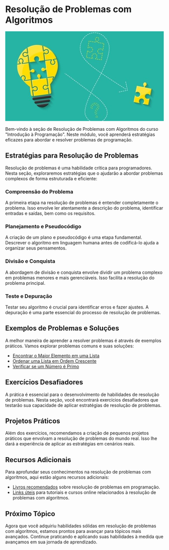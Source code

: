 # Resolução de Problemas com Algoritmos

![Resolução de Problemas com Algoritmos](imagens/resolucao-problemas.jpg)

Bem-vindo à seção de Resolução de Problemas com Algoritmos do curso "Introdução à Programação". Neste módulo, você aprenderá estratégias eficazes para abordar e resolver problemas de programação.

## Estratégias para Resolução de Problemas

Resolução de problemas é uma habilidade crítica para programadores. Nesta seção, exploraremos estratégias que o ajudarão a abordar problemas complexos de forma estruturada e eficiente:

### Compreensão do Problema

A primeira etapa na resolução de problemas é entender completamente o problema. Isso envolve ler atentamente a descrição do problema, identificar entradas e saídas, bem como os requisitos.

### Planejamento e Pseudocódigo

A criação de um plano e pseudocódigo é uma etapa fundamental. Descrever o algoritmo em linguagem humana antes de codificá-lo ajuda a organizar seus pensamentos.

### Divisão e Conquista

A abordagem de divisão e conquista envolve dividir um problema complexo em problemas menores e mais gerenciáveis. Isso facilita a resolução do problema principal.

### Teste e Depuração

Testar seu algoritmo é crucial para identificar erros e fazer ajustes. A depuração é uma parte essencial do processo de resolução de problemas.

## Exemplos de Problemas e Soluções

A melhor maneira de aprender a resolver problemas é através de exemplos práticos. Vamos explorar problemas comuns e suas soluções:

- [Encontrar o Maior Elemento em uma Lista](problema-maior-elemento.md)
- [Ordenar uma Lista em Ordem Crescente](problema-ordenacao.md)
- [Verificar se um Número é Primo](problema-numero-primo.md)

## Exercícios Desafiadores

A prática é essencial para o desenvolvimento de habilidades de resolução de problemas. Nesta seção, você encontrará exercícios desafiadores que testarão sua capacidade de aplicar estratégias de resolução de problemas.

## Projetos Práticos

Além dos exercícios, recomendamos a criação de pequenos projetos práticos que envolvam a resolução de problemas do mundo real. Isso lhe dará a experiência de aplicar as estratégias em cenários reais.

## Recursos Adicionais

Para aprofundar seus conhecimentos na resolução de problemas com algoritmos, aqui estão alguns recursos adicionais:

- [Livros recomendados](bibliografia.md) sobre resolução de problemas em programação.
- [Links úteis](links-uteis.md) para tutoriais e cursos online relacionados à resolução de problemas com algoritmos.

## Próximo Tópico

Agora que você adquiriu habilidades sólidas em resolução de problemas com algoritmos, estamos prontos para avançar para tópicos mais avançados. Continue praticando e aplicando suas habilidades à medida que avançamos em sua jornada de aprendizado.
